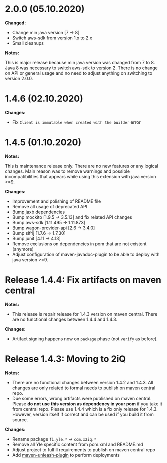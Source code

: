 # 2.0.0 (05.10.2020)

**Changed:**

- Change min java version [7 -> 8]
- Switch aws-sdk from version 1.x to 2.x
- Small cleanups

**Notes:**

This is major release because min java version was changed from 7 to 8.
Java 8 was necessary to switch aws-sdk to version 2.
There is no change on API or general usage and no need to adjust anything on switching to version 2.0.0.

# 1.4.6 (02.10.2020)

**Changes:**

- Fix `Client is immutable when created with the builder` error

# 1.4.5 (01.10.2020)

**Notes:**

This is maintenance release only.
There are no new features or any logical changes.
Main reason was to remove warnings and possible incompatibilities that appears while using this extension with java version >=9.

**Changes:**

- Improvement and polishing of README file
- Remove all usage of deprecated API
- Bump jaxb dependencies
- Bump mockito [1.9.5 -> 3.5.13] and fix related API changes
- Bump aws-sdk [1.11.495 -> 1.11.873]
- Bump wagon-provider-api [2.6 -> 3.4.0]
- Bump slf4j [1.7.6 -> 1.7.30]
- Bump junit [4.11 -> 4.13]
- Remove exclusions on dependencies in pom that are not existent (anymore)
- Adjust configuration of maven-javadoc-plugin to be able to deploy with java version >=9.

# Release 1.4.4: Fix artifacts on maven central

**Notes:**
 - This release is repair release for 1.4.3 version on maven central. There are no functional changes between 1.4.4 and 1.4.3.

**Changes:**
 - Artifact signing happens now on `package` phase (not `verify` as before).

# Release 1.4.3: Moving to 2iQ

**Notes:**
 - There are no functional changes between version 1.4.2 and 1.4.3. All changes are only related to formal needs to publish on maven central repo.
 - Due some errors, wrong artifacts were published on maven central. Please **do not use this version as dependency in your pom** if you take it from central repo. Please use 1.4.4 which is a fix only release for 1.4.3. However, version itself if correct and can be used if you build it from source.

**Changes:**
 - Rename package `fi.yle.*` -> `com.x2iq.*`
 - Remove all Yle specific content from pom.xml and README.md
 - Adjust project to fulfill requirements to publish on maven central repo
 - Add [maven-unleash-plugin](https://github.com/shillner/unleash-maven-plugin) to perform deployments
